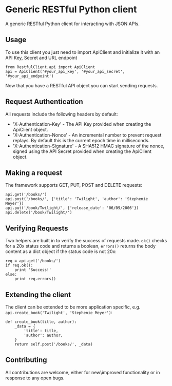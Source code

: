 # Generic RESTful Python client

A generic RESTful Python client for interacting with JSON APIs.

## Usage

To use this client you just need to import ApiClient and initialize it with an API Key, Secret and URL endpoint

    from RestfulClient.api import ApiClient
    api = ApiClient('#your_api_key', '#your_api_secret', '#your_api_endpoint')

Now that you have a RESTful API object you can start sending requests.

## Request Authentication

All requests include the following headers by default:
- 'X-Authentication-Key' - The API Key provided when creating the ApiClient object.
- 'X-Authentication-Nonce' - An incremental number to prevent request replays. By default this is the current epoch time in milliseconds.
- 'X-Authentication-Signature' - A SHA512 HMAC signature of the nonce, signed using the API Secret provided when creating the ApiClient object.

## Making a request

The framework supports GET, PUT, POST and DELETE requests:

    api.get('/books/')
    api.post('/books/', {'title': 'Twilight', 'author': 'Stephenie Meyer'})
    api.put('/book/Twilight/', {'release_date': '06/09/2006'})
    api.delete('/book/Twilight/')

## Verifying Requests

Two helpers are built in to verify the success of requests made. `ok()` checks for a 20x status code and returns a boolean, `errors()` returns the body content as a dict object if the status code is not 20x:

    req = api.get('/books/')
    if req.ok():
        print 'Success!'
    else:
        print req.errors()

## Extending the client

The client can be extended to be more application specific, e.g. `api.create_book('Twilight', 'Stephenie Meyer')`:

    def create_book(title, author):
        _data = {
            'title': title,
            'author': author,
        }
        return self.post('/books/', _data)

## Contributing

All contributions are welcome, either for new\improved functionality or in response to any open bugs.
